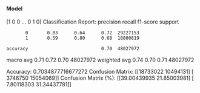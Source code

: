 #### Model
[1 0 0 ... 0 1 0]
Classification Report:
              precision    recall  f1-score   support

           0       0.83      0.64      0.72  29227153
           1       0.59      0.80      0.68  18800819

    accuracy                           0.70  48027972
   macro avg       0.71      0.72      0.70  48027972
weighted avg       0.74      0.70      0.71  48027972

Accuracy: 0.7034877716677272
Confusion Matrix:
[[18733022 10494131]
 [ 3746750 15054069]]
Confusion Matrix (%):
[[39.00439935 21.85003981]
 [ 7.80118303 31.34437781]]

